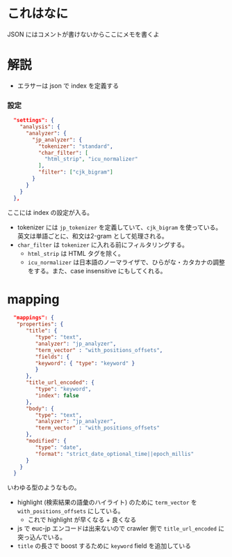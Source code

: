 # これはなに

JSON にはコメントが書けないからここにメモを書くよ


# 解説

- エラサーは json で index を定義する


### 設定

``` json
  "settings": {
    "analysis": {
      "analyzer": {
        "jp_analyzer": {
          "tokenizer": "standard",
          "char_filter": [
            "html_strip", "icu_normalizer"
          ],
          "filter": ["cjk_bigram"]
        }
      }
    }
  },
```

ここには index の設定が入る。 

- tokenizer には `jp_tokenizer` を定義していて、`cjk_bigram` を使っている。英文は単語ごとに、和文は2-gram として処理される。
- `char_filter` は `tokenizer` に入れる前にフィルタリングする。
  - `html_strip` は HTML タグを除く。
  - `icu_normalizer` は日本語のノーマライザで、ひらがな・カタカナの調整をする。また、case insensitive にもしてくれる。

# mapping

```json
  "mappings": {
   "properties": {
      "title": {
         "type": "text",
         "analyzer": "jp_analyzer",
         "term_vector" : "with_positions_offsets",
         "fields": {
         "keyword": { "type": "keyword" }
         }
      },
      "title_url_encoded": {
         "type": "keyword",
         "index": false
      },
      "body": {
         "type": "text",
         "analyzer": "jp_analyzer",
         "term_vector" : "with_positions_offsets"
      },
      "modified": {
         "type": "date",
         "format": "strict_date_optional_time||epoch_millis"
      }
    }
  }
```

いわゆる型のようなもの。

- highlight (検索結果の語彙のハイライト) のために `term_vector` を `with_positions_offsets` にしている。
    - これで highlight が早くなる + 良くなる
- js で euc-jp エンコードは出来ないので crawler 側で `title_url_encoded` に突っ込んでいる。
- `title` の長さで boost するために `keyword` field を追加している
